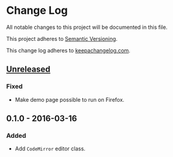 # Change Log

All notable changes to this project will be documented in this file.

This project adheres to [Semantic Versioning](http://semver.org/).

This change log adheres to [keepachangelog.com](http://keepachangelog.com).

## [Unreleased]
### Fixed
- Make demo page possible to run on Firefox.

## 0.1.0 - 2016-03-16
### Added

- Add `CodeMirror` editor class.

[Unreleased]: https://github.com/yuku-t/textcomplete/compare/v0.1.0...HEAD
